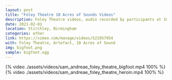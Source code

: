 ```yaml
---
layout: post
title: "Foley Theatre 10 Acres of Sounds Videos"
description: Foley Theatre videos, audio recorded by participants at 10 Acres of Sound Festival 2020
date: 2021-02-01
location: Stirchley, Birmingham
categories: other
link: https://vimeo.com/manage/videos/521957954
with: Foley Theatre, Artefact, 10 Acres of Sound
img: bigfoot.png
sample: bigfoot.ogg
---
```

{% video ./assets/videos/sam_andreae_foley_theatre_bigfoot.mp4 100% %}
{% video ./assets/videos/sam_andreae_foley_theatre_heroin.mp4 100% %}
